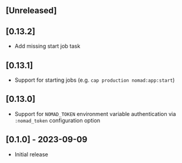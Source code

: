 ## [Unreleased]

## [0.13.2]

- Add missing start job task

## [0.13.1]

- Support for starting jobs (e.g. `cap production nomad:app:start`)

## [0.13.0]

- Support for `NOMAD_TOKEN` environment variable authentication via `:nomad_token` configuration option

## [0.1.0] - 2023-09-09

- Initial release
